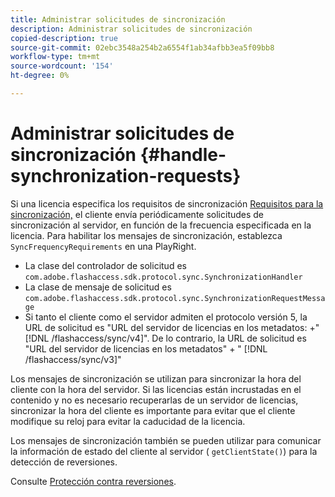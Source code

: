 ```yaml
---
title: Administrar solicitudes de sincronización
description: Administrar solicitudes de sincronización
copied-description: true
source-git-commit: 02ebc3548a254b2a6554f1ab34afbb3ea5f09bb8
workflow-type: tm+mt
source-wordcount: '154'
ht-degree: 0%

---
```


# Administrar solicitudes de sincronización {#handle-synchronization-requests}

Si una licencia especifica los requisitos de sincronización  [Requisitos para la sincronización,](../../protecting-content/introduction/usage-rules/authentication/synchronization.md) el cliente envía periódicamente solicitudes de sincronización al servidor, en función de la frecuencia especificada en la licencia. Para habilitar los mensajes de sincronización, establezca `SyncFrequencyRequirements` en una PlayRight.

* La clase del controlador de solicitud es `com.adobe.flashaccess.sdk.protocol.sync.SynchronizationHandler`
* La clase de mensaje de solicitud es `com.adobe.flashaccess.sdk.protocol.sync.SynchronizationRequestMessage`
* Si tanto el cliente como el servidor admiten el protocolo versión 5, la URL de solicitud es &quot;URL del servidor de licencias en los metadatos: +&quot; [!DNL /flashaccess/sync/v4]&quot;. De lo contrario, la URL de solicitud es &quot;URL del servidor de licencias en los metadatos&quot; + &quot; [!DNL /flashaccess/sync/v3]&quot;

Los mensajes de sincronización se utilizan para sincronizar la hora del cliente con la hora del servidor. Si las licencias están incrustadas en el contenido y no es necesario recuperarlas de un servidor de licencias, sincronizar la hora del cliente es importante para evitar que el cliente modifique su reloj para evitar la caducidad de la licencia.

Los mensajes de sincronización también se pueden utilizar para comunicar la información de estado del cliente al servidor ( `getClientState()`) para la detección de reversiones.

Consulte [Protección contra reversiones](../../protecting-content/implementing-the-license-server/processing-drm-requests.md#rollback-detection).

